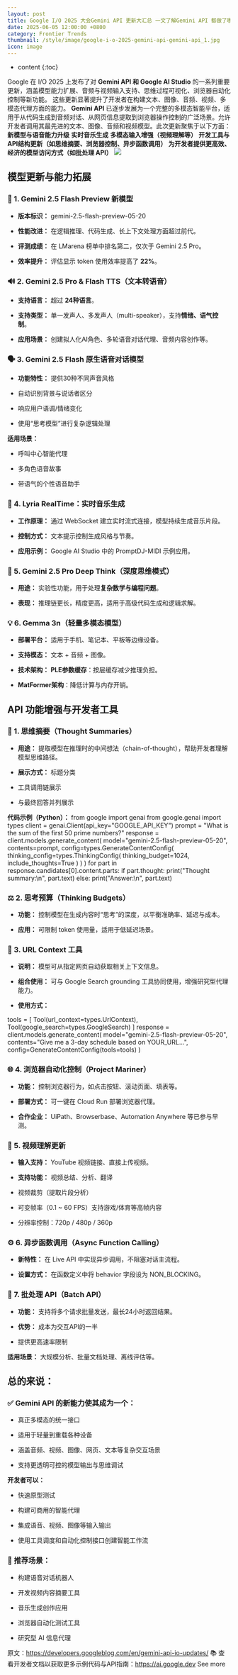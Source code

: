 ```yaml
---
layout: post
title: Google I/O 2025 大会Gemini API 更新大汇总 一文了解Gemini API 都做了哪些更新升级
date: 2025-06-05 12:00:00 +0800
category: Frontier Trends
thumbnail: /style/image/google-i-o-2025-gemini-api-gemini-api_1.jpg
icon: image
---
```

* content
{:toc}

Google 在 I/O 2025 上发布了对 **Gemini API 和 Google AI Studio** 的一系列重要更新，涵盖模型能力扩展、音频与视频输入支持、思维过程可视化、浏览器自动化控制等新功能。
这些更新显著提升了开发者在构建文本、图像、音频、视频、多模态代理方面的能力。
**Gemini API** 已逐步发展为一个完整的多模态智能平台，适用于从代码生成到音频对话、从网页信息提取到浏览器操作控制的广泛场景。允许开发者调用其最先进的文本、图像、音频和视频模型。此次更新聚焦于以下方面：
**新模型与语音能力升级**
**实时音乐生成**
**多模态输入增强（视频理解等）**
**开发工具与API结构更新（如思维摘要、浏览器控制、异步函数调用）**
**为开发者提供更高效、经济的模型访问方式（如批处理 API）**
![](https://assets-v2.circle.so/kv57tyr4qmzos3g0w0zuwddvnt3o)
## 模型更新与能力拓展

### 🧠 1. Gemini 2.5 Flash Preview 新模型

- **版本标识：** gemini-2.5-flash-preview-05-20

- **性能改进：** 在逻辑推理、代码生成、长上下文处理方面超过前代。

- **评测成绩：** 在 LMarena 榜单中排名第二，仅次于 Gemini 2.5 Pro。

- **效率提升：** 评估显示 token 使用效率提高了 **22%**。

### 🔊 2. Gemini 2.5 Pro & Flash TTS（文本转语音）

- **支持语言：** 超过 **24种语言**。

- **支持类型：** 单一发声人、多发声人（multi-speaker），支持**情绪、语气控制**。

- **应用场景：** 创建拟人化AI角色、多轮语音对话代理、音频内容创作等。

### 🗣️ 3. Gemini 2.5 Flash 原生语音对话模型

- **功能特性：**
提供30种不同声音风格

- 自动识别背景与说话者区分

- 响应用户语调/情绪变化

- 使用“思考模型”进行复杂逻辑处理

**适用场景：**

- 呼叫中心智能代理

- 多角色语音故事

- 带语气的个性语音助手

### 🎵 4. Lyria RealTime：实时音乐生成

- **工作原理：** 通过 WebSocket 建立实时流式连接，模型持续生成音乐片段。

- **控制方式：** 文本提示控制生成风格与节奏。

- **应用示例：** Google AI Studio 中的 PromptDJ-MIDI 示例应用。

### 🧮 5. Gemini 2.5 Pro Deep Think（深度思维模式）

- **用途：** 实验性功能，用于处理**复杂数学与编程问题**。

- **表现：** 推理链更长，精度更高，适用于高级代码生成和逻辑求解。

### 💡 6. Gemma 3n（轻量多模态模型）

- **部署平台：** 适用于手机、笔记本、平板等边缘设备。

- **支持模态：** 文本 + 音频 + 图像。

- **技术架构：**
**PLE参数缓存**：按层缓存减少推理负担。

- **MatFormer架构**：降低计算与内存开销。

## API 功能增强与开发者工具

### 🧠 1. 思维摘要（Thought Summaries）

- **用途：** 提取模型在推理时的中间想法（chain-of-thought），帮助开发者理解模型思维路径。

- **展示方式：**
标题分类

- 工具调用链展示

- 与最终回答并列展示

**代码示例（Python）：**
from google import genai
from google.genai import types
client = genai.Client(api_key="GOOGLE_API_KEY")
prompt = "What is the sum of the first 50 prime numbers?"
response = client.models.generate_content(
model="gemini-2.5-flash-preview-05-20",
contents=prompt,
config=types.GenerateContentConfig(
thinking_config=types.ThinkingConfig(
thinking_budget=1024,
include_thoughts=True
)
)
)
for part in response.candidates[0].content.parts:
if part.thought:
print("Thought summary:\n", part.text)
else:
print("Answer:\n", part.text)

### ⚖️ 2. 思考预算（Thinking Budgets）

- **功能：** 控制模型在生成内容时“思考”的深度，以平衡准确率、延迟与成本。

- **应用：** 可限制 token 使用量，适用于低延迟场景。

### 🔗 3. URL Context 工具

- **说明：** 模型可从指定网页自动获取相关上下文信息。

- **组合使用：** 可与 Google Search grounding 工具协同使用，增强研究型代理能力。

- **使用方式：**

tools = [
Tool(url_context=types.UrlContext),
Tool(google_search=types.GoogleSearch)
]
response = client.models.generate_content(
model="gemini-2.5-flash-preview-05-20",
contents="Give me a 3-day schedule based on YOUR_URL...",
config=GenerateContentConfig(tools=tools)
)

### 🌐 4. 浏览器自动化控制（Project Mariner）

- **功能：** 控制浏览器行为，如点击按钮、滚动页面、填表等。

- **部署方式：** 可一键在 Cloud Run 部署浏览器代理。

- **合作企业：** UiPath、Browserbase、Automation Anywhere 等已参与早测。

### 📼 5. 视频理解更新

- **输入支持：** YouTube 视频链接、直接上传视频。

- **支持功能：**
视频总结、分析、翻译

- 视频裁剪（提取片段分析）

- 可变帧率（0.1 ~ 60 FPS）支持游戏/体育等高帧内容

- 分辨率控制：720p / 480p / 360p

### ⚙️ 6. 异步函数调用（Async Function Calling）

- **新特性：** 在 Live API 中实现异步调用，不阻塞对话主流程。

- **设置方式：** 在函数定义中将 behavior 字段设为 NON_BLOCKING。

### 🧾 7. 批处理 API（Batch API）

- **功能：** 支持将多个请求批量发送，最长24小时返回结果。

- **优势：**
成本为交互API的一半

- 提供更高速率限制

**适用场景：** 大规模分析、批量文档处理、离线评估等。

## 总的来说：

### ✅ Gemini API 的新能力使其成为一个：

- 真正多模态的统一接口

- 适用于轻量到重载各种设备

- 涵盖音频、视频、图像、网页、文本等复杂交互场景

- 支持更透明可控的模型输出与思维调试

**开发者可以：**

- 快速原型测试

- 构建可商用的智能代理

- 集成语音、视频、图像等输入输出

- 使用工具调度和自动化控制接口创建智能工作流

### 🧩 推荐场景：

- 构建语音对话机器人

- 开发视频内容摘要工具

- 音乐生成创作应用

- 浏览器自动化测试工具

- 研究型 AI 信息代理

原文：https://developers.googleblog.com/en/gemini-api-io-updates/
📚 查看开发者文档以获取更多示例代码与API指南：https://ai.google.dev
See more